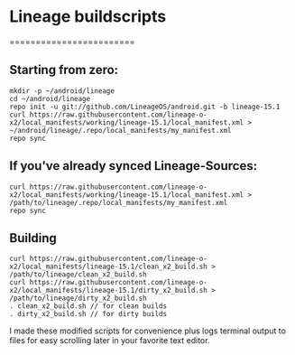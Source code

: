 # Lineage buildscripts
========================

Starting from zero:
---------
    mkdir -p ~/android/lineage
    cd ~/android/lineage
    repo init -u git://github.com/LineageOS/android.git -b lineage-15.1
    curl https://raw.githubusercontent.com/lineage-o-x2/local_manifests/working/lineage-15.1/local_manifest.xml > ~/android/lineage/.repo/local_manifests/my_manifest.xml
    repo sync

If you've already synced Lineage-Sources:
----------
    curl https://raw.githubusercontent.com/lineage-o-x2/local_manifests/working/lineage-15.1/local_manifest.xml > /path/to/lineage/.repo/local_manifests/my_manifest.xml
    repo sync

Building
----------
    curl https://raw.githubusercontent.com/lineage-o-x2/local_manifests/lineage-15.1/clean_x2_build.sh > /path/to/lineage/clean_x2_build.sh
    curl https://raw.githubusercontent.com/lineage-o-x2/local_manifests/lineage-15.1/dirty_x2_build.sh > /path/to/lineage/dirty_x2_build.sh
    . clean_x2_build.sh // for clean builds
    . dirty_x2_build.sh // for dirty builds

I made these modified scripts for convenience plus logs terminal output to files for easy scrolling later in your favorite text editor.

